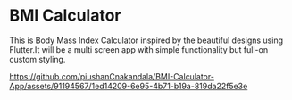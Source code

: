# BMI Calculator

This is Body Mass Index Calculator inspired by the beautiful designs using Flutter.It will be a multi screen app with simple functionality but full-on custom styling.

https://github.com/piushanCnakandala/BMI-Calculator-App/assets/91194567/1ed14209-6e95-4b71-b19a-819da22f5e3e
